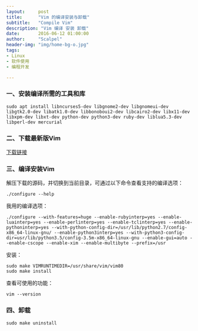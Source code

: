 ```yaml
---
layout:     post
title:      "Vim 的编译安装与卸载"
subtitle:   "Compile Vim"
description: "Vim 编译 安装 卸载"
date:       2016-06-12 01:00:00
author:     "Scalpel"
header-img: "img/home-bg-o.jpg"
tags:
- Linux
- 软件使用
- 编程开发

---
```


### 一、安装编译所需的工具和库
~~~
sudo apt install libncurses5-dev libgnome2-dev libgnomeui-dev libgtk2.0-dev libatk1.0-dev libbonoboui2-dev libcairo2-dev libx11-dev libxpm-dev libxt-dev python-dev python3-dev ruby-dev liblua5.3-dev libperl-dev mercurial 
~~~

### 二、下载最新版Vim
[下载链接](https://github.com/vim/vim/releases)

### 三、编译安装Vim
解压下载的源码，并切换到当前目录，可通过以下命令查看支持的编译选项：  

~~~
./configure --help
~~~
我用的编译选项：  

~~~
./configure --with-features=huge --enable-rubyinterp=yes --enable-luainterp=yes --enable-perlinterp=yes --enable-tclinterp=yes --enable-pythoninterp=yes --with-python-config-dir=/usr/lib/python2.7/config-x86_64-linux-gnu/ --enable-python3interp=yes --with-python3-config-dir=usr/lib/python3.5/config-3.5m-x86_64-linux-gnu --enable-gui=auto --enable-cscope --enable-xim --enable-multibyte --prefix=/usr
~~~
安装：  

~~~
sudo make VIMRUNTIMEDIR=/usr/share/vim/vim80
sudo make install
~~~
查看可使用的功能：  

~~~
vim --version
~~~

### 四、卸载
~~~
sudo make uninstall
~~~



